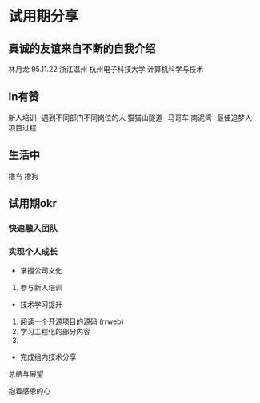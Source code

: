 # 试用期分享

## 真诚的友谊来自不断的自我介绍

林月龙
95.11.22
浙江温州
杭州电子科技大学
计算机科学与技术

## In有赞

新人培训- 遇到不同部门不同岗位的人
猫猫山隧道- 马哥车
南泥湾- 最佳追梦人
项目过程

## 生活中

撸鸟
撸狗

## 试用期okr

### 快速融入团队

### 

### 实现个人成长

* 掌握公司文化
 1. 参与新人培训
* 技术学习提升
 1. 阅读一个开源项目的源码 (rrweb)
 2. 学习工程化的部分内容
 3. 
* 完成组内技术分享

总结与展望

抱着感恩的心
